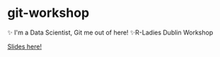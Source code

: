 # git-workshop
✨ I'm a Data Scientist, Git me out of here! ✨R-Ladies Dublin Workshop 

[Slides here!](http://brunaw.com/slides/git-workshop/git-workshop.html)
